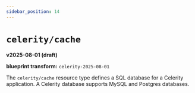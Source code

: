```yaml
---
sidebar_position: 14
---
```


# `celerity/cache`

**v2025-08-01 (draft)**

**blueprint transform:** `celerity-2025-08-01`

The `celerity/cache` resource type defines a SQL database for a Celerity application.
A Celerity database supports MySQL and Postgres databases.
